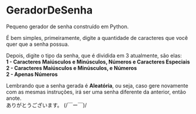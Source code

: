 # GeradorDeSenha
Pequeno gerador de senha construído em Python.

É bem simples, primeiramente, digite a quantidade de caracteres que você quer que a senha possua.

Depois, digite o tipo da senha, que é dividida em 3 atualmente, são elas: <br>
<strong>1 - Caracteres Maiúsculos e Minúsculos, Números e Caracteres Especiais</strong><br>
<strong>2 - Caracteres Maiúsculos e Minúsculos, e Números </strong><br>
<strong>2 - Apenas Números </strong><br>

Lembrando que a senha gerada é <strong>Aleatória</strong>, ou seja, caso gere novamente com as mesmas instruções, irá ser uma senha diferente da anterior, então anote.
<br>
ありがとうございます。 (/￣ー￣)/
